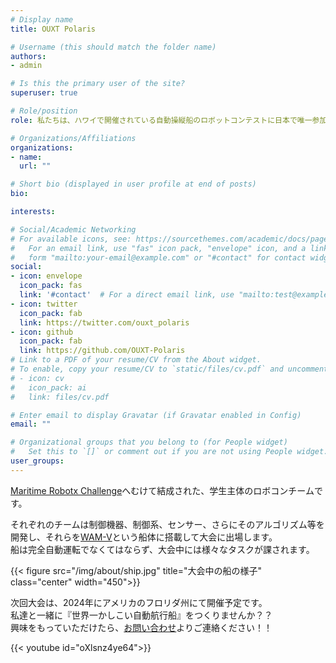 ```yaml
---
# Display name
title: OUXT Polaris

# Username (this should match the folder name)
authors:
- admin

# Is this the primary user of the site?
superuser: true

# Role/position
role: 私たちは、ハワイで開催されている自動操縦船のロボットコンテストに日本で唯一参加している学生主体のチームです！

# Organizations/Affiliations
organizations:
- name: 
  url: ""

# Short bio (displayed in user profile at end of posts)
bio: 

interests:

# Social/Academic Networking
# For available icons, see: https://sourcethemes.com/academic/docs/page-builder/#icons
#   For an email link, use "fas" icon pack, "envelope" icon, and a link in the
#   form "mailto:your-email@example.com" or "#contact" for contact widget.
social:
- icon: envelope
  icon_pack: fas
  link: '#contact'  # For a direct email link, use "mailto:test@example.org".
- icon: twitter
  icon_pack: fab
  link: https://twitter.com/ouxt_polaris
- icon: github
  icon_pack: fab
  link: https://github.com/OUXT-Polaris
# Link to a PDF of your resume/CV from the About widget.
# To enable, copy your resume/CV to `static/files/cv.pdf` and uncomment the lines below.
# - icon: cv
#   icon_pack: ai
#   link: files/cv.pdf

# Enter email to display Gravatar (if Gravatar enabled in Config)
email: ""

# Organizational groups that you belong to (for People widget)
#   Set this to `[]` or comment out if you are not using People widget.
user_groups:
---
```


[Maritime Robotx Challenge](https://www.robotx.org/)へむけて結成された、学生主体のロボコンチームです。

それぞれのチームは制御機器、制御系、センサー、さらにそのアルゴリズム等を開発し、それらを[WAM-V](http://www.wam-v.com/)という船体に搭載して大会に出場します。<br>
船は完全自動運転でなくてはならず、大会中には様々なタスクが課されます。

{{< figure src="/img/about/ship.jpg" title="大会中の船の様子" class="center" width="450">}}

次回大会は、2024年にアメリカのフロリダ州にて開催予定です。<br>
私達と一緒に『世界一かしこい自動航行船』をつくりませんか？？<br>
興味をもっていただけたら、[お問い合わせ](./#contact)よりご連絡ください！！

<!--
また、チームではスポンサー募集を随時行っています。<br>
詳細に関しましては、[スポンサー募集ページ](./pages/call-sponsor)をご確認ください。
-->

{{< youtube id="oXlsnz4ye64">}}
